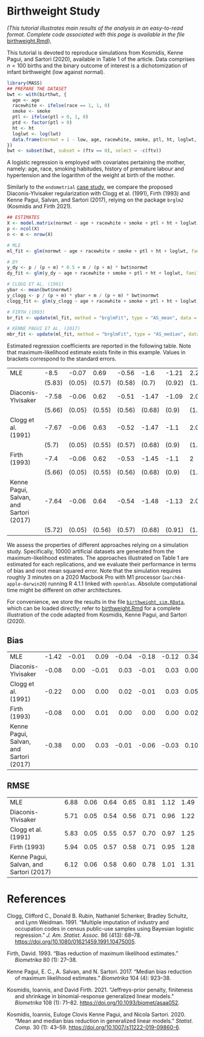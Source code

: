 # Birthweight Study

*(This tutorial illustrates main results of the analysis in an
easy-to-read format. Complete code associated with this page is
available in the file*
[birthweight.Rmd](https://github.com/tommasorigon/logistic-bias-reduction/blob/main/BIRTHWEIGHT/birthweight.Rmd)),

This tutorial is devoted to reproduce simulations from Kosmidis, Kenne
Pagui, and Sartori (2020), available in Table 1 of the article. Data
comprises $n = 100$ births and the binary outcome of interest is a
dichotomization of infant birthweight (low against normal).

``` r
library(MASS)
## PREPARE THE DATASET
bwt <- with(birthwt, {
  age <- age
  racewhite <- ifelse(race == 1, 1, 0)
  smoke <- smoke
  ptl <- ifelse(ptl > 0, 1, 0)
  ptd <- factor(ptl > 0)
  ht <- ht
  loglwt <- log(lwt)
  data.frame(normwt = 1 - low, age, racewhite, smoke, ptl, ht, loglwt, ftv)
})
bwt <- subset(bwt, subset = (ftv == 0), select = -c(ftv))
```

A logistic regression is employed with covariates pertaining the mother,
namely: age, race, smoking habitudes, history of premature labour and
hypertension and the logarithm of the weight at birth of the mother.

Similarly to the `endometrial` [case study](../ENDOMETRIAL/), we compare
the proposed Diaconis-Ylvisaker regularization with Clogg et al. (1991),
Firth (1993) and Kenne Pagui, Salvan, and Sartori (2017), relying on the
package `brglm2` (Kosmidis and Firth 2021).

``` r
## ESTIMATES
X <- model.matrix(normwt ~ age + racewhite + smoke + ptl + ht + loglwt, data = bwt)
p <- ncol(X)
n <- m <- nrow(X)

# MLE
ml_fit <- glm(normwt ~ age + racewhite + smoke + ptl + ht + loglwt, family = binomial, data = bwt)

# DY
y_dy <- p / (p + m) * 0.5 + m / (p + m) * bwt$normwt
dy_fit <- glm(y_dy ~ age + racewhite + smoke + ptl + ht + loglwt, family = binomial, data = bwt)

# CLOGG ET AL. (1991)
ybar <- mean(bwt$normwt)
y_clogg <- p / (p + m) * ybar + m / (p + m) * bwt$normwt
clogg_fit <- glm(y_clogg ~ age + racewhite + smoke + ptl + ht + loglwt, family = binomial, data = bwt)

# FIRTH (1993)
br_fit <- update(ml_fit, method = "brglmFit", type = "AS_mean", data = bwt)

# KENNE PAGUI ET AL. (2017)
mbr_fit <- update(ml_fit, method = "brglmFit", type = "AS_median", data = bwt)
```

Estimated regression coefficients are reported in the following table.
Note that maximum-likelihood estimate exists finite in this example.
Values in brackets correspond to the standard errors.

|                                         |        |        |        |        |        |        |        |
|:----------------------------------------|:-------|:-------|:-------|:-------|:-------|:-------|:-------|
| MLE                                     | -8.5   | -0.07  | 0.69   | -0.56  | -1.6   | -1.21  | 2.26   |
|                                         | (5.83) | (0.05) | (0.57) | (0.58) | (0.7)  | (0.92) | (1.25) |
| Diaconis-Ylvisaker                      | -7.58  | -0.06  | 0.62   | -0.51  | -1.47  | -1.09  | 2.03   |
|                                         | (5.66) | (0.05) | (0.55) | (0.56) | (0.68) | (0.9)  | (1.22) |
| Clogg et al. (1991)                     | -7.67  | -0.06  | 0.63   | -0.52  | -1.47  | -1.1   | 2.06   |
|                                         | (5.7)  | (0.05) | (0.55) | (0.57) | (0.68) | (0.9)  | (1.22) |
| Firth (1993)                            | -7.4   | -0.06  | 0.62   | -0.53  | -1.45  | -1.1   | 2      |
|                                         | (5.66) | (0.05) | (0.55) | (0.56) | (0.68) | (0.9)  | (1.22) |
| Kenne Pagui, Salvan, and Sartori (2017) | -7.64  | -0.06  | 0.64   | -0.54  | -1.48  | -1.13  | 2.06   |
|                                         | (5.72) | (0.05) | (0.56) | (0.57) | (0.68) | (0.91) | (1.23) |

We assess the properties of different approaches relying on a simulation
study. Specifically, $10000$ artificial datasets are generated from the
maximum-likelihood estimates. The approaches illustrated on Table 1 are
estimated for each replications, and we evaluate their performance in
terms of bias and root mean squared error. Note that the simulation
requires roughly $3$ minutes on a 2020 Macbook Pro with M1 processor
(`aarch64-apple-darwin20`) running R 4.1.1 linked with `openblas`.
Absolute computational time might be different on other architectures.

For convenience, we store the results in the file
[`birthweight_sim.RData`](https://github.com/tommasorigon/logistic-bias-reduction/blob/main/BIRTHWEIGHT/birthweight_sim.RData),
which can be loaded directly; refer to
[birthweight.Rmd](https://github.com/tommasorigon/logistic-bias-reduction/blob/main/BIRTHWEIGHT/birthweight.Rmd)
for a complete illustration of the code adapted from Kosmidis, Kenne
Pagui, and Sartori (2020).

## Bias

|                                         |       |       |       |       |       |       |      |
|:----------------------------------------|------:|------:|------:|------:|------:|------:|-----:|
| MLE                                     | -1.42 | -0.01 |  0.09 | -0.04 | -0.18 | -0.12 | 0.34 |
| Diaconis-Ylvisaker                      | -0.08 |  0.00 | -0.01 |  0.03 | -0.01 |  0.03 | 0.00 |
| Clogg et al. (1991)                     | -0.22 |  0.00 |  0.00 |  0.02 | -0.01 |  0.03 | 0.05 |
| Firth (1993)                            | -0.08 |  0.00 |  0.01 |  0.00 |  0.00 |  0.00 | 0.02 |
| Kenne Pagui, Salvan, and Sartori (2017) | -0.38 |  0.00 |  0.03 | -0.01 | -0.06 | -0.03 | 0.10 |

## RMSE

|                                         |      |      |      |      |      |      |      |
|:----------------------------------------|-----:|-----:|-----:|-----:|-----:|-----:|-----:|
| MLE                                     | 6.88 | 0.06 | 0.64 | 0.65 | 0.81 | 1.12 | 1.49 |
| Diaconis-Ylvisaker                      | 5.71 | 0.05 | 0.54 | 0.56 | 0.71 | 0.96 | 1.22 |
| Clogg et al. (1991)                     | 5.83 | 0.05 | 0.55 | 0.57 | 0.70 | 0.97 | 1.25 |
| Firth (1993)                            | 5.94 | 0.05 | 0.57 | 0.58 | 0.71 | 0.95 | 1.28 |
| Kenne Pagui, Salvan, and Sartori (2017) | 6.12 | 0.06 | 0.58 | 0.60 | 0.78 | 1.01 | 1.31 |

# References

<div id="refs" class="references csl-bib-body hanging-indent">

<div id="ref-Clogg1991" class="csl-entry">

Clogg, Clifford C., Donald B. Rubin, Nathaniel Schenker, Bradley
Schultz, and Lynn Weidman. 1991. “<span class="nocase">Multiple
imputation of industry and occupation codes in census public-use samples
using Bayesian logistic regression</span>.” *J. Am. Statist. Assoc.* 86
(413): 68–78. <https://doi.org/10.1080/01621459.1991.10475005>.

</div>

<div id="ref-Firth1993" class="csl-entry">

Firth, David. 1993. “<span class="nocase">Bias reduction of maximum
likelihood estimates</span>.” *Biometrika* 80 (1): 27–38.

</div>

<div id="ref-Pagui2017" class="csl-entry">

Kenne Pagui, E. C., A. Salvan, and N. Sartori. 2017. “<span
class="nocase">Median bias reduction of maximum likelihood
estimates</span>.” *Biometrika* 104 (4): 923–38.

</div>

<div id="ref-Kosmidis2021" class="csl-entry">

Kosmidis, Ioannis, and David Firth. 2021. “<span
class="nocase">Jeffreys-prior penalty, finiteness and shrinkage in
binomial-response generalized linear models</span>.” *Biometrika* 108
(1): 71–82. <https://doi.org/10.1093/biomet/asaa052>.

</div>

<div id="ref-Kosmidis2020" class="csl-entry">

Kosmidis, Ioannis, Euloge Clovis Kenne Pagui, and Nicola Sartori. 2020.
“<span class="nocase">Mean and median bias reduction in generalized
linear models</span>.” *Statist. Comp.* 30 (1): 43–59.
<https://doi.org/10.1007/s11222-019-09860-6>.

</div>

</div>
